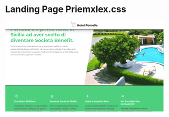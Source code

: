 # Landing Page Priemxlex.css

![alt text](https://raw.githubusercontent.com/AndreaManuppelli/Landing-Page-Pomelia-Hotel/main/assets/img/docs/preview.png?raw=true)


